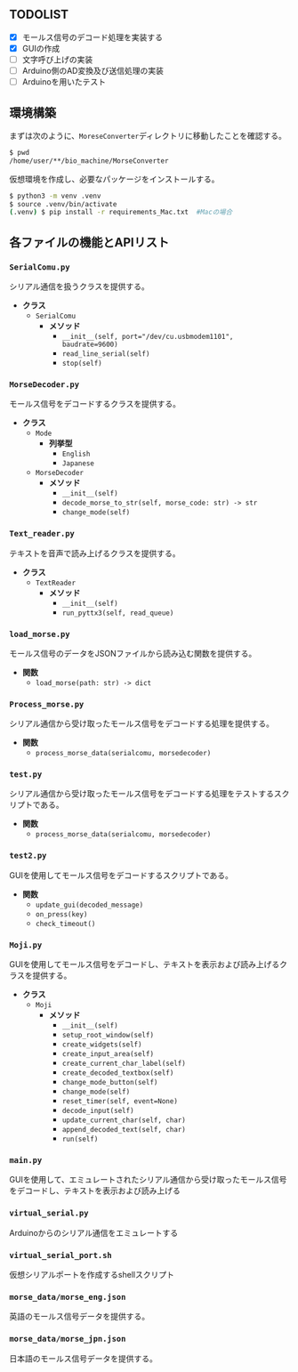 ## TODOLIST
- [x] モールス信号のデコード処理を実装する
- [x] GUIの作成
- [ ] 文字呼び上げの実装
- [ ] Arduino側のAD変換及び送信処理の実装
- [ ] Arduinoを用いたテスト

## 環境構築
まずは次のように、`MoreseConverter`ディレクトリに移動したことを確認する。
```bash
$ pwd
/home/user/**/bio_machine/MorseConverter
```
仮想環境を作成し、必要なパッケージをインストールする。
```bash
$ python3 -m venv .venv
$ source .venv/bin/activate
(.venv) $ pip install -r requirements_Mac.txt  #Macの場合
```

## 各ファイルの機能とAPIリスト

### `SerialComu.py`
シリアル通信を扱うクラスを提供する。
- **クラス**
  - `SerialComu`
    - **メソッド**
      - `__init__(self, port="/dev/cu.usbmodem1101", baudrate=9600)`
      - `read_line_serial(self)`
      - `stop(self)`

### `MorseDecoder.py`
モールス信号をデコードするクラスを提供する。
- **クラス**
  - `Mode`
    - **列挙型**
      - `English`
      - `Japanese`
  - `MorseDecoder`
    - **メソッド**
      - `__init__(self)`
      - `decode_morse_to_str(self, morse_code: str) -> str`
      - `change_mode(self)`

### `Text_reader.py`
テキストを音声で読み上げるクラスを提供する。
- **クラス**
  - `TextReader`
    - **メソッド**
      - `__init__(self)`
      - `run_pyttx3(self, read_queue)`

### `load_morse.py`
モールス信号のデータをJSONファイルから読み込む関数を提供する。
- **関数**
  - `load_morse(path: str) -> dict`

### `Process_morse.py`
シリアル通信から受け取ったモールス信号をデコードする処理を提供する。
- **関数**
  - `process_morse_data(serialcomu, morsedecoder)`

### `test.py`
シリアル通信から受け取ったモールス信号をデコードする処理をテストするスクリプトである。
- **関数**
  - `process_morse_data(serialcomu, morsedecoder)`

### `test2.py`
GUIを使用してモールス信号をデコードするスクリプトである。
- **関数**
  - `update_gui(decoded_message)`
  - `on_press(key)`
  - `check_timeout()`

### `Moji.py`
GUIを使用してモールス信号をデコードし、テキストを表示および読み上げるクラスを提供する。
- **クラス**
  - `Moji`
    - **メソッド**
      - `__init__(self)`
      - `setup_root_window(self)`
      - `create_widgets(self)`
      - `create_input_area(self)`
      - `create_current_char_label(self)`
      - `create_decoded_textbox(self)`
      - `change_mode_button(self)`
      - `change_mode(self)`
      - `reset_timer(self, event=None)`
      - `decode_input(self)`
      - `update_current_char(self, char)`
      - `append_decoded_text(self, char)`
      - `run(self)`

### `main.py`
GUIを使用して、エミュレートされたシリアル通信から受け取ったモールス信号をデコードし、テキストを表示および読み上げる

### `virtual_serial.py`
Arduinoからのシリアル通信をエミュレートする

### `virtual_serial_port.sh`
仮想シリアルポートを作成するshellスクリプト

### `morse_data/morse_eng.json`
英語のモールス信号データを提供する。

### `morse_data/morse_jpn.json`
日本語のモールス信号データを提供する。